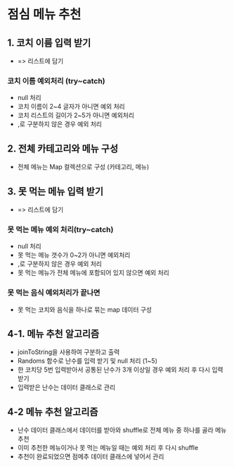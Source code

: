 # 점심 메뉴 추천

## 1. 코치 이름 입력 받기
- => 리스트에 담기
### 코치 이름 예외처리 (try~catch)
- null 처리
- 코치 이름이 2~4 글자가 아니면 예외 처리
- 코치 리스트의 길이가 2~5가 아니면 예외처리
- ,로 구분하지 않은 경우 예외 처리

## 2. 전체 카테고리와 메뉴 구성
- 전체 메뉴는 Map 컬렉션으로 구성 (카테고리, 메뉴)

## 3. 못 먹는 메뉴 입력 받기
- => 리스트에 담기
### 못 먹는 메뉴 예외 처리(try~catch)
- null 처리
- 못 먹는 메뉴 갯수가 0~2가 아니면 예외처리
- ,로 구분하지 않은 경우 예외 처리
- 못 먹는 메뉴가 전체 메뉴에 포함되어 있지 않으면 예외 처리

### 못 먹는 음식 예외처리가 끝나면
- 못 먹는 코치와 음식을 하나로 묶는 map 데이터 구성

## 4-1. 메뉴 추천 알고리즘
- joinToString을 사용하여 구분하고 출력
- Randoms 함수로 난수를 입력 받기 및 null 처리 (1~5)
- 한 코치당 5번 입력받아서 공통된 난수가 3개 이상일 경우 예외 처리 후 다시 입력받기
- 입력받은 난수는 데이터 클래스로 관리

## 4-2 메뉴 추천 알고리즘
- 난수 데이터 클래스에서 데이터를 받아와 shuffle로 전체 메뉴 중 하나를 골라 메뉴 추천
- 이미 추천한 메뉴이거나 못 먹는 메뉴일 때는 예외 처리 후 다시 shuffle
- 추천이 완료되었으면 점메추 데이터 클래스에 넣어서 관리
